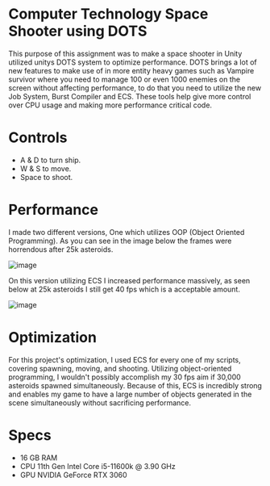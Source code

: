 # Computer Technology Space Shooter using DOTS
This purpose of this assignment was to make a space shooter in Unity utilized unitys DOTS system to optimize performance. DOTS brings a lot of new features to make use of in more entity heavy games such as Vampire survivor where you need to manage 100 or even 1000 enemies on the screen without affecting performance, to do that you need to utilize the new Job System, Burst Compiler and ECS. These tools help give more control over CPU usage and making more performance critical code.


# Controls
- A & D to turn ship.
- W & S to move.
- Space to shoot.

# Performance

I made two different versions, One which utilizes OOP (Object Oriented Programming). As you can see in the image below the frames were horrendous after 25k asteroids.

![image](https://github.com/Alexware0211/ComputerTechnologySpaceShooter/assets/113015594/fdecb5f3-56ba-435f-956d-4c02efe4f16e)

On this version utilizing ECS I increased performance massively, as seen below at 25k asteroids I still get 40 fps which is a acceptable amount.

![image](https://github.com/Alexware0211/ComputerTechnologySpaceShooter/assets/113015594/c1aecec0-2ab8-4ce8-bca4-1e85705e9673)

# Optimization

For this project's optimization, I used ECS for every one of my scripts, covering spawning, moving, and shooting. Utilizing object-oriented programming, I wouldn't possibly accomplish my 30 fps aim if 30,000 asteroids spawned simultaneously. Because of this, ECS is incredibly strong and enables my game to have a large number of objects generated in the scene simultaneously without sacrificing performance.


# Specs

- 16 GB RAM
- CPU 11th Gen Intel Core i5-11600k @ 3.90 GHz
- GPU NVIDIA GeForce RTX 3060
